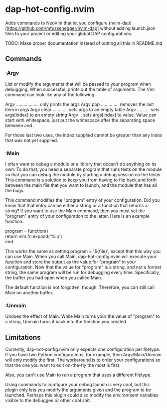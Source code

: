 # dap-hot-config.nvim

Adds commands to NeoVim that let you configure (nvim-dap)[https://github.com/mfussenegger/nvim-dap] without adding launch.json files to your project or editing your global DAP configurations.

TODO: Make proper documentation instead of putting all this in README.md

## Commands

### :Argv

List or modify the arguments that will be passed to your program when debugging. When successful, prints out the table of arguments. The Vim command can look like any of the following:

Argv .................. only prints the args
Argv pop .............. removes the last item in args
Argv clear ............ sets args to an empty table
Argv <index> .......... sets args[index] to an empty string
Argv <index> <value> .. sets args[index] to value. Value can start with whitespace, just put the whitespace after the separating space between <index> and <value>.

For those last two uses, the index supplied cannot be greater than any index that was not yet supplied.

### :Main

I often want to debug a module or a library that doesn't do anything on its own. To do that, you need a separate program that runs tests on the module so that you can debug the module by starting a debug session on the tester. This command is a solution to keep you from having to flip back and forth between the main file that you want to launch, and the module that has all the bugs.

This command modifies the "program" entry of your configuration. Did you know that that entry can be either a string or a function that returns a string? If you want to use the Main command, then you must set the "program" entry of your configuration to the latter. Here is an example function:

program = function()</br>
  return vim.fn.expand('%:p')</br>
end

This works the same as setting program = '${file}', except that this way you can use Main. When you call Main, dap-hot-config.nvim will execute your function and store the output as the value for "program" in your configuration. Now that the value for "program" is a string, and not a format string, the same program will be run for debugging every time. Specifically, the buffer you had open when you called Main.

The default function is not forgotten, though. Therefore, you can still call Main on another buffer.

### :Unmain

Undoes the effect of Main. While Main turns your the value of "program" to a string, Unmain turns it back into the function you created.

## Limitations

Currently, dap-hot-config.nvim only expects one configuration per filetype. If you have two Python configurations, for example, then Argv/Main/Unmain will only modify the first. The workaround is to order your configurations so that the one you want to edit on-the-fly the most is first.

Also, you can't use Main to run a program that uses a different filetype.

Using commands to configure your debug launch is very cool, but this plugin only lets you modify the arguments given and the program to be launched. Perhaps this plugin could also modify the environment variables visible to the debuggee or other cool shit.
